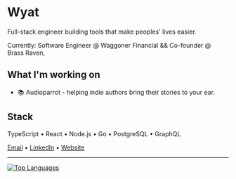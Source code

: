 # Wyat

Full-stack engineer building tools that make peoples' lives easier.

Currently: Software Engineer @ Waggoner Financial && Co-founder @ Brass Raven,

## What I'm working on
- 📚 Audioparrot - helping indie authors bring their stories to your ear.

## Stack
TypeScript • React • Node.js • Go • PostgreSQL • GraphQL

[Email](mailto:wsoule679+github@gmail.com) • [LinkedIn](https://linkedin.com/in/wyat-soule) • [Website](https://wyat.me)

---

[![Top Languages](https://github-readme-stats.vercel.app/api/top-langs/?username=wsoule&layout=compact&theme=tokyonight&hide_border=true)](https://github.com/wsoule)
